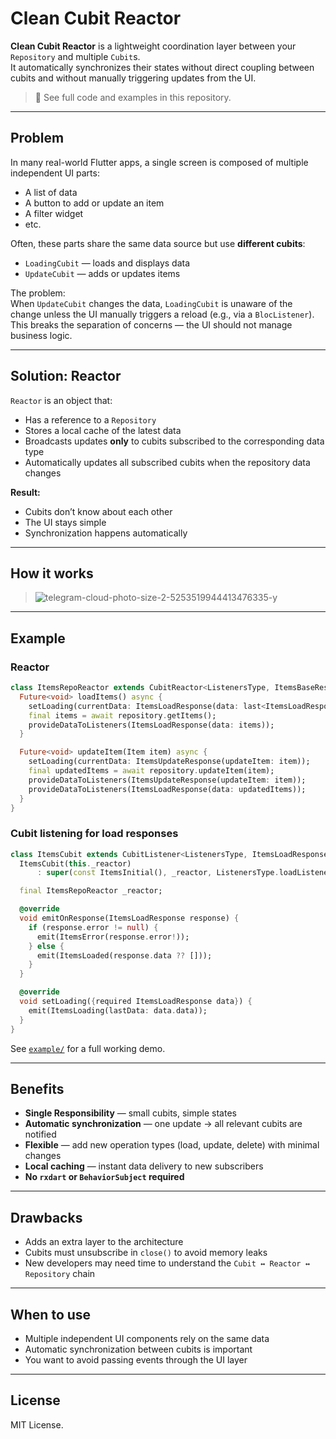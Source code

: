 # Clean Cubit Reactor

**Clean Cubit Reactor** is a lightweight coordination layer between your `Repository` and multiple `Cubit`s.  
It automatically synchronizes their states without direct coupling between cubits and without manually triggering updates from the UI.

> 📂 See full code and examples in this repository.  

---

## Problem

In many real-world Flutter apps, a single screen is composed of multiple independent UI parts:

- A list of data
- A button to add or update an item
- A filter widget
- etc.

Often, these parts share the same data source but use **different cubits**:

- `LoadingCubit` — loads and displays data
- `UpdateCubit` — adds or updates items

The problem:  
When `UpdateCubit` changes the data, `LoadingCubit` is unaware of the change unless the UI manually triggers a reload (e.g., via a `BlocListener`).  
This breaks the separation of concerns — the UI should not manage business logic.

---

## Solution: Reactor

`Reactor` is an object that:

- Has a reference to a `Repository`
- Stores a local cache of the latest data
- Broadcasts updates **only** to cubits subscribed to the corresponding data type
- Automatically updates all subscribed cubits when the repository data changes

**Result:**

- Cubits don’t know about each other
- The UI stays simple
- Synchronization happens automatically

---

## How it works

> ![telegram-cloud-photo-size-2-5253519944413476335-y](https://github.com/user-attachments/assets/292aa484-e434-4e6d-96e6-bf937d3ea404)


---

## Example

### Reactor
```dart
class ItemsRepoReactor extends CubitReactor<ListenersType, ItemsBaseResponse> {
  Future<void> loadItems() async {
    setLoading(currentData: ItemsLoadResponse(data: last<ItemsLoadResponse>()?.data));
    final items = await repository.getItems();
    provideDataToListeners(ItemsLoadResponse(data: items));
  }

  Future<void> updateItem(Item item) async {
    setLoading(currentData: ItemsUpdateResponse(updateItem: item));
    final updatedItems = await repository.updateItem(item);
    provideDataToListeners(ItemsUpdateResponse(updateItem: item));
    provideDataToListeners(ItemsLoadResponse(data: updatedItems));
  }
}
```

### Cubit listening for load responses
```dart
class ItemsCubit extends CubitListener<ListenersType, ItemsLoadResponse, ItemsState> {
  ItemsCubit(this._reactor)
      : super(const ItemsInitial(), _reactor, ListenersType.loadListener);

  final ItemsRepoReactor _reactor;

  @override
  void emitOnResponse(ItemsLoadResponse response) {
    if (response.error != null) {
      emit(ItemsError(response.error!));
    } else {
      emit(ItemsLoaded(response.data ?? []));
    }
  }

  @override
  void setLoading({required ItemsLoadResponse data}) {
    emit(ItemsLoading(lastData: data.data));
  }
}
```

See [`example/`](./example) for a full working demo.

---

## Benefits

- **Single Responsibility** — small cubits, simple states
- **Automatic synchronization** — one update → all relevant cubits are notified
- **Flexible** — add new operation types (load, update, delete) with minimal changes
- **Local caching** — instant data delivery to new subscribers
- **No `rxdart` or `BehaviorSubject` required**

---

## Drawbacks

- Adds an extra layer to the architecture
- Cubits must unsubscribe in `close()` to avoid memory leaks
- New developers may need time to understand the `Cubit ↔ Reactor ↔ Repository` chain

---

## When to use

- Multiple independent UI components rely on the same data
- Automatic synchronization between cubits is important
- You want to avoid passing events through the UI layer

---

## License
MIT License.
